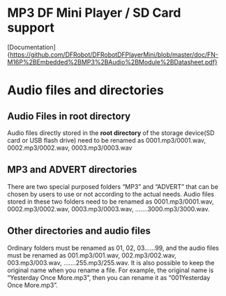 # MP3 DF Mini Player / SD Card support

[Documentation]{https://github.com/DFRobot/DFRobotDFPlayerMini/blob/master/doc/FN-M16P%2BEmbedded%2BMP3%2BAudio%2BModule%2BDatasheet.pdf}

# Audio files and directories

## Audio Files in root directory

Audio files directly stored in the __root directory__ of the storage device(SD card or USB flash drive) need to be
renamed as 0001.mp3/0001.wav, 0002.mp3/0002.wav, 0003.mp3/0003.wav

## MP3 and ADVERT directories

There are two special purposed folders “MP3” and “ADVERT” that can be chosen by users
to use or not according to the actual needs. Audio files stored in these two folders need to be renamed as
0001.mp3/0001.wav, 0002.mp3/0002.wav, 0003.mp3/0003.wav, .......3000.mp3/3000.wav.

## Other directories and audio files

Ordinary folders must be renamed as 01, 02, 03......99, and the audio files must be renamed as
001.mp3/001.wav, 002.mp3/002.wav, 003.mp3/003.wav, .......255.mp3/255.wav. It is also possible to keep the
original name when you rename a file. For example, the original name is “Yesterday Once More.mp3”, then you can
rename it as “001Yesterday Once More.mp3”.